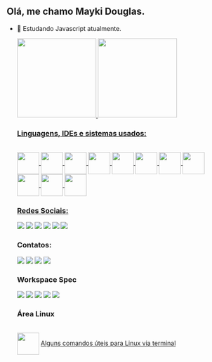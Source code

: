 ## Olá, me chamo Mayki Douglas.

- 🌱 Estudando Javascript atualmente.

  <a href="https://github.com/mayki-douglas">
  <img height="180em" src="https://github-readme-stats.vercel.app/api?username=mayki-douglas&count_private=true&include_all_commits=true&show_icons=true&theme=midnight-purple" />
  <img height="180em" src="https://github-readme-stats.vercel.app/api/top-langs/?username=mayki-douglas&layout=compact&langs_count=8&theme=midnight-purple" />

  
  ### Linguagens, IDEs e sistemas usados:
  
  <div style="display: inline_block"><br>
    <img align="center" height="50" width="50" src="https://cdn.jsdelivr.net/gh/devicons/devicon/icons/dart/dart-original-wordmark.svg">
    <img align="center" height="50" width="50" src="https://cdn.jsdelivr.net/gh/devicons/devicon/icons/flutter/flutter-original.svg">
    <img align="center" height="50" width="50" src="https://cdn.jsdelivr.net/gh/devicons/devicon/icons/java/java-original-wordmark.svg">
    <img align="center" height="50" width="50" src="https://cdn.jsdelivr.net/gh/devicons/devicon/icons/php/php-original.svg">
    <img align="center" height="50" width="50" src="https://cdn.jsdelivr.net/gh/devicons/devicon/icons/javascript/javascript-original.svg">
    <img align="center" height="50" width="50" src="https://cdn.jsdelivr.net/gh/devicons/devicon/icons/html5/html5-original.svg">
    <img align="center" height="50" width="50" src="https://cdn.jsdelivr.net/gh/devicons/devicon/icons/mysql/mysql-original-wordmark.svg">
    <img align="center" height="50" width="50" src="https://cdn.jsdelivr.net/gh/devicons/devicon/icons/android/android-original-wordmark.svg">
    <img align="center" height="50" width="50" src="https://cdn.jsdelivr.net/gh/devicons/devicon/icons/vscode/vscode-original-wordmark.svg">
    <img align="center" height="50" width="50" src="https://img.icons8.com/color/48/000000/android-studio--v3.png">
    <img align="center" height="50" width="50" src="https://cdn.jsdelivr.net/gh/devicons/devicon/icons/ubuntu/ubuntu-plain.svg">
  </div>
  
  ### Redes Sociais:
  
  <div>
    <a href="https://www.facebook.com/mayki.douglas" target= "_blank"><img src="https://img.shields.io/badge/Facebook-1877F2?style=for-the-badge&logo=facebook&logoColor=white" target= "_blank"></a>
    <a href="https://twitter.com/mayki_douglas" target= "_blank"><img src="https://img.shields.io/badge/Twitter-1DA1F2?style=for-the-badge&logo=twitter&logoColor=white" target= "_blank"></a>
    <a href="https://www.instagram.com/mayki_douglas" target= "_blank"><img src="https://img.shields.io/badge/Instagram-E4405F?style=for-the-badge&logo=instagram&logoColor=white" target= "_blank"></a>
    <a href="https://www.linkedin.com/in/mayki-douglas" target= "_blank"><img src="https://img.shields.io/badge/LinkedIn-0077B5?style=for-the-badge&logo=linkedin&logoColor=white" target= "_blank"></a>
    <a href="https://github.com/mayki-douglas" target= "_blank"><img src="https://img.shields.io/badge/GitHub-100000?style=for-the-badge&logo=github&logoColor=white" target= "_blank"></a>
    <a href="https://open.spotify.com/user/mayki_douglas" target= "_blank"><img src="https://img.shields.io/badge/Spotify-1ED760?&style=for-the-badge&logo=spotify&logoColor=white" target= "_blank"></a>
  </div>
    
  ### Contatos:
  
  <div>
    <a href="mailto:mayki.douglas1@gmail.com"><img src="https://img.shields.io/badge/Gmail-D14836?style=for-the-badge&logo=gmail&logoColor=white" target= "_blank"></a>
    <a href="mailto:mayki_douglas@hotmail.com"><img src="https://img.shields.io/badge/Microsoft_Outlook-0078D4?style=for-the-badge&logo=microsoft-outlook&logoColor=white" target= "_blank"></a>
    <a href="https://wa.me/qr/ZB2US6A4OBEMM1" target= "_blank"><img src="https://img.shields.io/badge/WhatsApp-25D366?style=for-the-badge&logo=whatsapp&logoColor=white" target= "_blank"></a>
    <a href="https://t.me/mayki_douglas" target= "_blank"><img src="https://img.shields.io/badge/Telegram-2CA5E0?style=for-the-badge&logo=telegram&logoColor=white" target= "_blank"></a>
  </div>
  
  ### Workspace Spec
  
  <div>
    <img src="https://img.shields.io/badge/AMD-Ryzen_5_3600-ED1C24?style=for-the-badge&logo=amd&logoColor=white">
    <img src="https://img.shields.io/badge/NVIDIA-EVGA_GTX1660ti_6GB-76B900?style=for-the-badge&logo=nvidia&logoColor=white">
    <img src="https://img.shields.io/badge/Kingston-HyperX_16GB_DDR4-000000?style=for-the-badge&logo=Kingston&logoColor=white">
    <img src="https://img.shields.io/badge/asRock-B450M_Steel_Legend-000000?style=for-the-badge&logo=Kingston&logoColor=white">
    <img src="https://img.shields.io/badge/Intel-SSD_540s-0071C5?style=for-the-badge&logo=intel&logoColor=white">
  </div>

  ### Área Linux

  <div style="display: inline_block"><br>
    <img align="center" heigth="50" width="50"som src="https://cdn.jsdelivr.net/gh/devicons/devicon/icons/linux/linux-original.svg">
    <a href="https://github.com/mayki-douglas/shell-basics/blob/master/comandos-linux.md">Alguns comandos úteis para Linux via terminal </a>
  <div>
    
    
